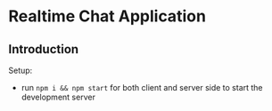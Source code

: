 # Realtime Chat Application

## Introduction

Setup:
- run ```npm i && npm start``` for both client and server side to start the development server
